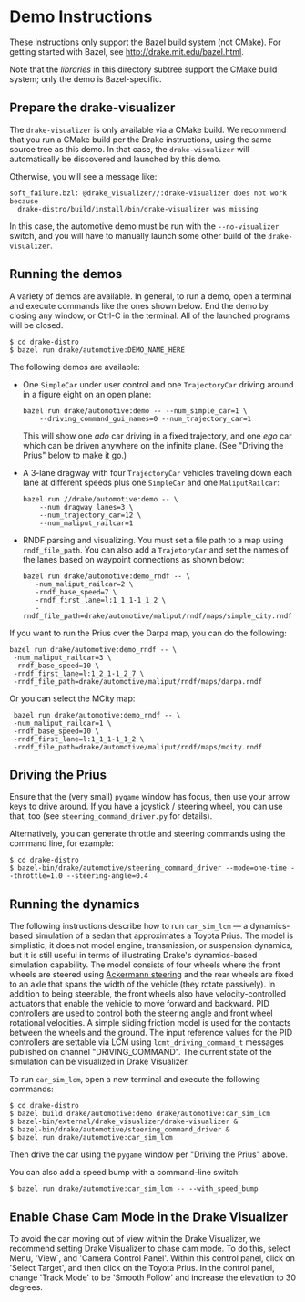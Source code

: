 Demo Instructions
=================

These instructions only support the Bazel build system (not CMake).  For
getting started with Bazel, see http://drake.mit.edu/bazel.html.

Note that the *libraries* in this directory subtree support the CMake build
system; only the demo is Bazel-specific.

Prepare the drake-visualizer
----------------------------

The ``drake-visualizer`` is only available via a CMake build.  We recommend
that you run a CMake build per the Drake instructions, using the same source
tree as this demo.  In that case, the ``drake-visualizer`` will automatically
be discovered and launched by this demo.

Otherwise, you will see a message like:

```
soft_failure.bzl: @drake_visualizer//:drake-visualizer does not work because
  drake-distro/build/install/bin/drake-visualizer was missing
```

In this case, the automotive demo must be run with the ``--no-visualizer``
switch, and you will have to manually launch some other build of the
``drake-visualizer``.

Running the demos
-----------------

A variety of demos are available.  In general, to run a demo, open a
terminal and execute commands like the ones shown below. End the demo by closing
any window, or Ctrl-C in the terminal.  All of the launched programs will be
closed.

```
$ cd drake-distro
$ bazel run drake/automotive:DEMO_NAME_HERE
```

The following demos are available:

 * One `SimpleCar` under user control and one `TrajectoryCar` driving around in
   a figure eight on an open plane:

   ```
   bazel run drake/automotive:demo -- --num_simple_car=1 \
       --driving_command_gui_names=0 --num_trajectory_car=1
   ```

   This will show one _ado_ car driving in a fixed trajectory, and one _ego_
   car which can be driven anywhere on the infinite plane.  (See "Driving
   the Prius" below to make it go.)

 * A 3-lane dragway with four `TrajectoryCar` vehicles traveling down each lane
   at different speeds plus one `SimpleCar` and one `MaliputRailcar`:

   ```
   bazel run //drake/automotive:demo -- \
       --num_dragway_lanes=3 \
       --num_trajectory_car=12 \
       --num_maliput_railcar=1
   ```
 * RNDF parsing and visualizing. You must set a file path to a map using
 `rndf_file_path`. You can also add a `TrajetoryCar` and set the names of the lanes
 based on waypoint connections as shown below:

   ```
   bazel run drake/automotive:demo_rndf -- \
      -num_maliput_railcar=2 \
      -rndf_base_speed=7 \
      -rndf_first_lane=l:1_1_1-1_1_2 \
      -rndf_file_path=drake/automotive/maliput/rndf/maps/simple_city.rndf
   ```

 If you want to run the Prius over the Darpa map, you can do the following:

   ```
   bazel run drake/automotive:demo_rndf -- \
    -num_maliput_railcar=3 \
    -rndf_base_speed=10 \
    -rndf_first_lane=l:1_2_1-1_2_7 \
    -rndf_file_path=drake/automotive/maliput/rndf/maps/darpa.rndf
   ```

  Or you can select the MCity map:

   ```
    bazel run drake/automotive:demo_rndf -- \
    -num_maliput_railcar=1 \
    -rndf_base_speed=10 \
    -rndf_first_lane=l:1_1_1-1_1_2 \
    -rndf_file_path=drake/automotive/maliput/rndf/maps/mcity.rndf
   ```

Driving the Prius
-----------------

Ensure that the (very small) `pygame` window has focus, then use your arrow
keys to drive around.  If you have a joystick / steering wheel, you can use
that, too (see `steering_command_driver.py` for details).

Alternatively, you can generate throttle and steering commands using the
command line, for example:

```
$ cd drake-distro
$ bazel-bin/drake/automotive/steering_command_driver --mode=one-time --throttle=1.0 --steering-angle=0.4
```

Running the dynamics
--------------------

The following instructions describe how to run `car_sim_lcm` — a
dynamics-based simulation of a sedan that approximates a Toyota Prius. The model
is simplistic; it does not model engine, transmission, or suspension
dynamics, but it is still useful in terms of illustrating Drake's dynamics-based
simulation capability. The model consists of four wheels where the front wheels
are steered using
[Ackermann steering](https://en.wikipedia.org/wiki/Ackermann_steering_geometry)
and the rear wheels are fixed to an axle that spans the width of the
vehicle (they rotate passively). In addition to being steerable, the front
wheels also have velocity-controlled actuators that enable the vehicle to move
forward and backward. PID controllers are used to control both the steering
angle and front wheel rotational velocities. A simple sliding friction model is
used for the contacts between the wheels and the ground. The input reference
values for the PID controllers are settable via LCM using
`lcmt_driving_command_t` messages published on channel "DRIVING_COMMAND". The
current state of the simulation can be visualized in Drake Visualizer.

To run `car_sim_lcm`, open a new terminal and execute the following commands:

```
$ cd drake-distro
$ bazel build drake/automotive:demo drake/automotive:car_sim_lcm
$ bazel-bin/external/drake_visualizer/drake-visualizer &
$ bazel-bin/drake/automotive/steering_command_driver &
$ bazel run drake/automotive:car_sim_lcm
```

Then drive the car using the `pygame` window per "Driving the Prius" above.

You can also add a speed bump with a command-line switch:

```
$ bazel run drake/automotive:car_sim_lcm -- --with_speed_bump
```

Enable Chase Cam Mode in the Drake Visualizer
---------------------------------------------

To avoid the car moving out of view within the Drake Visualizer, we recommend
setting Drake Visualizer to chase cam mode.  To do this, select Menu, 'View`,
and 'Camera Control Panel'. Within this control panel, click on 'Select Target',
and then click on the Toyota Prius.  In the control panel, change 'Track Mode'
to be 'Smooth Follow' and increase the elevation to 30 degrees.
